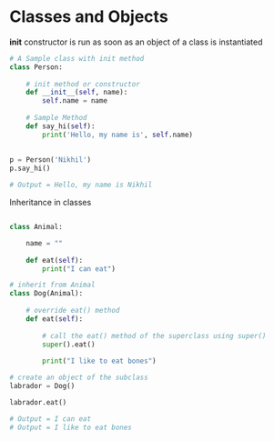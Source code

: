 # Classes and Objects

__init__ constructor is run as soon as an object of a class is instantiated

```py
# A Sample class with init method
class Person:
 
    # init method or constructor
    def __init__(self, name):
        self.name = name
 
    # Sample Method
    def say_hi(self):
        print('Hello, my name is', self.name)
 
 
p = Person('Nikhil')
p.say_hi()

# Output = Hello, my name is Nikhil

```

Inheritance in classes


```py

class Animal:

    name = ""
    
    def eat(self):
        print("I can eat")

# inherit from Animal
class Dog(Animal):
    
    # override eat() method
    def eat(self):
        
        # call the eat() method of the superclass using super()
        super().eat()
        
        print("I like to eat bones")

# create an object of the subclass
labrador = Dog()

labrador.eat()

# Output = I can eat
# Output = I like to eat bones

```